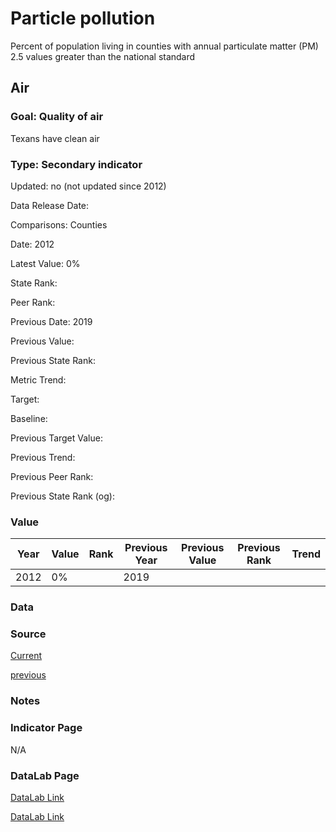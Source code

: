# Particle pollution

Percent of population living in counties with annual particulate matter (PM) 2.5 values greater than the national standard

## Air

### Goal: Quality of air

Texans have clean air

### Type: Secondary indicator

Updated: no (not updated since 2012)

Data Release Date: 

Comparisons: Counties

Date: 2012

Latest Value: 0% 

State Rank: 

Peer Rank: 

Previous Date: 2019

Previous Value: 

Previous State Rank: 

Metric Trend: 

Target: 

Baseline: 

Previous Target Value: 

Previous Trend: 

Previous Peer Rank: 

Previous State Rank (og): 

### Value

| Year      |  Value      | Rank        | Previous Year | Previous Value | Previous Rank | Trend | 
| ----------- | ----------- | ----------- | ----------- | ----------- | ----------- | -----------|
|   2012      |     0%    |             |      2019   |             |             |            | 

### Data

### Source

[Current](https://www3.epa.gov/airquality/greenbook/kbcty.html)

[previous](https://www.epa.gov/air-trends/air-quality-design-values#report)

### Notes


### Indicator Page

N/A

### DataLab Page

[DataLab Link](https://datalab.texas2036.org/onngqtd/air-quality-statistics-report?accesskey=bgckqcg)

[DataLab Link](https://datalab.texas2036.org/onngqtd/air-quality-statistics-report?accesskey=lpmly)